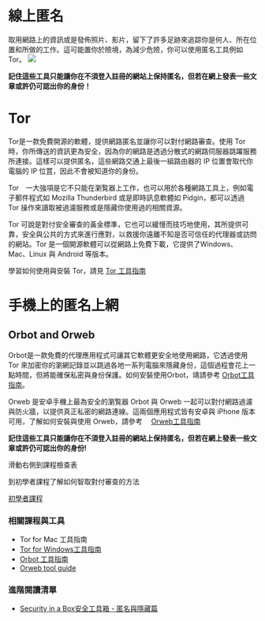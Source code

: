 線上匿名
=======

取用網路上的資訊或是發佈照片、影片，留下了許多足跡來追踪你是何人、所在位置和所做的工作。這可能置你於險境，為減少危險，你可以使用匿名工具例如 Tor。
![](interneta1.png)

**記住這些工具只能讓你在不須登入註冊的網站上保持匿名，但若在網上發表一些文章或許仍可認出你的身份！**

Tor
===

Tor是一款免費開源的軟體，提供網路匿名並讓你可以對付網路審查。使用 Tor 時，你所傳送的資訊更為安全，因為你的網路是透過分散式的網路伺服器跳躍服務所連接。這樣可以提供匿名，這些網路交通上最後一組路由器的 IP 位置會取代你電腦的 IP 位罝，因此不會被知道你的身份。

Tor　一大強項是它不只能在瀏覧器上工作，也可以用於各種網路工具上，例如電子郵件程式如 Mozilla Thunderbird 或是即時訊息軟體如 Pidgin，都可以透過 Tor 操作來讀取被過濾服務或是隱藏你使用過的相關資源。

Tor 可說是對付安全審查的黃金標準，它也可以緩慢而技巧地使用，其所提供可靠，安全與公共的方式來進行應對，以救援你遠離不知是否可信任的代理器或訪問的網站。Tor 是一個開源軟體可以從網路上免費下載，它提供了Windows、Mac、Linux 與 Android 等版本。

學習如何使用與安裝 Tor，請見 [Tor 工具指南](umbrella://lesson/tor-for-windows)

手機上的匿名上網
=============

Orbot and Orweb
----------------

Orbot是一款免費的代理應用程式可讓其它軟體更安全地使用網路，它透過使用 Tor 來加密你的瀏網記錄並以跳過各地一系列電腦來隱藏身份，這個過程會花上一點時間，但將能確保私密與身份保護。如何安裝使用Orbot，靖請參考 [Orbot工具指南](umbrella://lesson/orbot-&-orweb)。

Orweb 是安卓手機上最為安全的瀏覧器 Orbot 與 Orweb 一起可以對付網路過濾與防火牆，以提供真正私密的網路連線。這兩個應用程式皆有安卓與 iPhone 版本可用，了解如何安裝與使用 Orweb，請參考 　[Orweb工具指南](umbrella://lesson/orbot-&-orweb)

**記住這些工具只能讓你在不須登入註冊的網站上保持匿名，但若在網上發表一些文章或許仍可認出你的身份!**

滑動右側到課程檢查表

到初學者課程了解如何智取對付審查的方法

[初學者課程](umbrella://lesson/the-internet/0)

### 相關課程與工具
- Tor for Mac 工具指南
- [Tor for Windows工具指南](umbrella://lesson/tor-for-windows)
- [Orbot 工具指南](umbrella://lesson/orbot-&-orweb)
- [Orweb tool guide](umbrella://lesson/orbot-&-orweb)

### 進階閱讀清單
- [Security in a Box安全工具箱 - 匿名與隱藏篇](https://securityinabox.org/en/guide/anonymity-and-circumvention)


